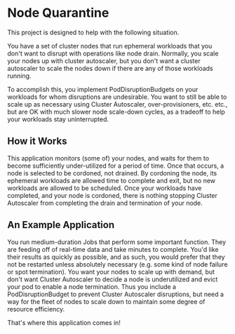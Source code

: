 # Node Quarantine

This project is designed to help with the following situation.

You have a set of cluster nodes that run ephemeral workloads that
you don't want to disrupt with operations like node drain.
Normally, you scale your nodes up with cluster autoscaler,
but you don't want a cluster autoscaler to scale the nodes down
if there are any of those workloads running.

To accomplish this, you implement PodDisruptionBudgets on your
workloads for whom disruptions are undesirable. You want to still be
able to scale up as necessary using Cluster Autoscaler, over-provisioners,
etc. etc., but are OK with much slower node scale-down cycles, as a
tradeoff to help your workloads stay uninterrupted.

## How it Works

This application monitors (some of) your nodes, and waits for them to become
sufficiently under-utilized for a period of time. Once that occurs,
a node is selected to be cordoned, not drained. By cordoning the node,
its ephemeral workloads are allowed time to complete and exit, but no
new workloads are allowed to be scheduled. Once your workloads have
completed, and your node is cordoned, there is nothing stopping Cluster Autoscaler
from completing the drain and termination of your node.

## An Example Application

You run medium-duration Jobs that perform some important function.
They are feeding off of real-time data and take minutes to complete.
You'd like their results as quickly as possible, and as such, you would
prefer that they not be restarted unless absolutely necessary (e.g.
some kind of node failure or spot termination). You want your nodes to
scale up with demand, but don't want Cluster Autoscaler to decide a node
is underutilized and evict your pod to enable a node termination.
Thus you include a PodDisruptionBudget to prevent Cluster Autoscaler
disruptions, but need a way for the fleet of nodes to scale down to
maintain some degree of resource efficiency.

That's where this application comes in!

